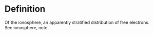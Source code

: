 # Definition

Of the ionosphere, an apparently stratified distribution of free
electrons. See ionosphere, note.

